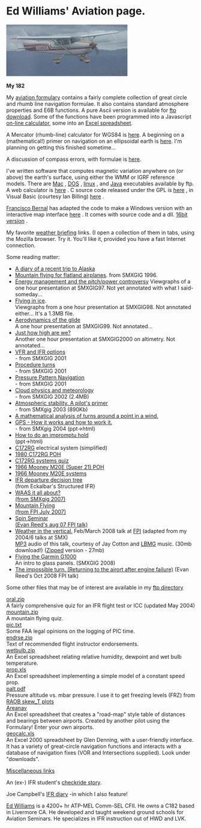 # Ed Williams' Aviation page.
![My 182](n9006m_s.jpg)

**My 182**

My [aviation formulary](avform.md) contains a fairly complete collection of great circle and rhumb line navigation formulae. It also contains standard atmosphere properties and E6B functions. A pure Ascii version is available for [ftp download](http://edwilliams.org/avform.txt). Some of the functions have been programmed into a Javascript [on-line calculator](http://edwilliams.org/gccalc.htm), some into an [Excel spreadsheet](http://edwilliams.org/ftp/avsig/avform.xls).

A Mercator (rhumb-line) calculator for WGS84 is [here](http://edwilliams.org/msail_mod.html). A beginning on a (mathematical!) primer on navigation on an ellipsoidal earth is [here](http://edwilliams.org/ellipsoid/ellipsoid.html). I'm planning on getting this finished sometime...

A discussion of compass errors, with formulae is [here](http://edwilliams.org/compass/compass.html).

I've written software that computes magnetic variation anywhere on (or above) the earth's surface, using either the WMM or IGRF reference models. There are [Mac](http://edwilliams.org/ftp/avsig/magmac.sit) , [DOS](http://edwilliams.org/ftp/avsig/magdos.zip) , [linux](http://edwilliams.org/ftp/avsig/magvarlinux) , and [Java](http://edwilliams.org/ftp/avsig/magfield.jav) executables available by ftp. A web calculator is [here](http://edwilliams.org/magvar.html) . C source code released under the GPL is [here](http://edwilliams.org/ftp/avsig/magfieldsrc.tar.gz) , in Visual Basic (courtesy Ian Billing) [here](http://edwilliams.org/ftp/avsig/MAGVARVB.ZIP) .

[Francisco Bernal](http://www.easynav.com/) has adapted the code to make a Windows version with an interactive map interface [here](http://edwilliams.org/ftp/avsig/magvarw3.zip) . It comes with source code and a dll. [16bit version](http://edwilliams.org/ftp/avsig/magvarw.zip) .

My favorite [weather briefing](http://edwilliams.org/weather/weather.html) links. (I open a collection of them in tabs, using the Mozilla browser. Try it. You'll like it, provided you have a fast Internet connection.

Some reading matter:

- [A diary of a recent trip to Alaska](http://edwilliams.org/alaska.html)
- [Mountain flying for flatland airplanes](http://edwilliams.org/smxgigpdf/mountfall.pdf). from SMXGIG 1996.
- [Energy management and the pitch/power controversy](http://edwilliams.org/smxgigpdf/smxgig97.html) Viewgraphs of a one hour presentation at SMXGIG97. Not yet annotated with what I said- someday...
- [Flying in ice](http://edwilliams.org/smxgigpdf/smxgig98.html).  
Viewgraphs from a one hour presentation at SMXGIG98. Not annotated either... It's a 1.3MB file.
- [Aerodynamics of the glide](http://edwilliams.org/smxgigpdf/smxgig99.html)  
A one hour presentation at SMXGIG99. Not annotated...
- [Just how high are we?](http://edwilliams.org/smxgigpdf/smxgig2000.html)  
Another one hour presentation at SMXGIG2000 on altimetry. Not annotated...
- [VFR and IFR options](http://edwilliams.org/smxgigpdf/smx2001a.pdf)  
\- from SMXGIG 2001
- [Procedure turns](http://edwilliams.org/smxgigpdf/smx2001b.pdf)  
\- from SMXGIG 2001
- [Pressure Pattern Navigation](http://edwilliams.org/smxgigpdf/smx2001c.pdf)  
\- from SMXGIG 2001
- [Cloud physics and meteorology](http://edwilliams.org/smxgigpdf/smxgig2002.pdf)  
\- from SMXGIG 2002 (2.4MB)
- [Atmospheric stability. A pilot's primer](http://edwilliams.org/smxgigpdf/smx2003.pdf)  
\- from SMXgig 2003 (890Kb)
- [A mathematical analysis of turns around a point in a wind.](http://edwilliams.org/turnsaroundapoint.pdf)
- [GPS - How it works and how to work it.](http://edwilliams.org/smxgigpdf/smx2004/index.htm)  
\- from SMXgig 2004 (ppt->html)
- [How to do an impromptu hold](http://edwilliams.org/holding/index.htm)  
(ppt->html)
- [C172RG](http://edwilliams.org/172RG_POH/electrical_172RG.pdf) electrical system (simplified)
- [1980 C172RG POH](http://edwilliams.org/172RG_POH/cover.html)
- [C172RG systems quiz](http://edwilliams.org/172RG_POH/c172rgquiz.txt)
- [1966 Mooney M20E (Super 21) POH](http://edwilliams.org/m20e/m20epoh.pdf)
- [1966 Mooney M20E systems](http://edwilliams.org/m20e/mooneysys.pdf)
- [IFR departure decision tree](http://edwilliams.org/ifrdeptree.pdf)  
(from Eckalbar's Structured IFR}
- [WAAS it all about?](http://edwilliams.org/waas.pdf)  
[(from SMXgig 2007)](http://edwilliams.org/waas.pdf)
- [Mountain Flying](http://edwilliams.org/smxgigpdf/mfly2.pdf)  
[(from FPI July 2007)](http://edwilliams.org/smxgigpdf/mfly2.pdf)
- [Spin Seminar](http://edwilliams.org/spin_seminar.pdf)  
[(Evan Reed's aug 07 FPI talk)](http://edwilliams.org/spin_seminar.pdf)
- [Weather in the vertical.](http://edwilliams.org/fpi/Atmospheric_StabilityFPI.pdf) Feb/March 2008 talk at [FPI](http://www.flyingparticles.org/) (adapted from my 2004/6 talks at SMX)  
[MP3](http://edwilliams.org/fpi/Skewt.mp3) audio of this talk, courtesy of Jay Cotton and [LBMG](http://lbmgmusic.us/) music. (30mb download!) ([Zipped](http://edwilliams.org/fpi/skew-t.zip) version - 27mb)
- [Flying the Garmin G1000](http://edwilliams.org/smxgigpdf/smx_g1000.pdf)  
An intro to glass panels. (SMXGIG 2008)
- [The impossible turn. (Returning to the airort after engine failure)](http://edwilliams.org/turnback_seminar_Oct_2008.pdf) (Evan Reed's Oct 2008 FPI talk)

Some other files that may be of interest are available in my [ftp directory](http://edwilliams.org/ftp/avsig/)

[oral.zip](http://edwilliams.org/ftp/avsig/oral.zip)  
A fairly comprehensive quiz for an IFR flight test or ICC (updated May 2004)  
[mountain.zip](http://edwilliams.org/ftp/avsig/mountain.zip)  
A mountain flying quiz.  
[pic.txt](http://edwilliams.org/ftp/avsig/pic.txt)  
Some FAA legal opinions on the logging of PIC time.  
[endrse.zip](http://edwilliams.org/ftp/avsig/endrse.zip)  
Text of recommended flight instructor endorsements.  
[wetbulb.zip](http://edwilliams.org/ftp/avsig/wetblb.zip)  
An Excel spreadsheet relating relative humidity, dewpoint and wet bulb temperature.  
[prop.xls](http://edwilliams.org/ftp/avsig/prop.xls)  
An Excel spreadsheet implementing a simple model of a constant speed prop.  
[palt.pdf](http://edwilliams.org/palt.pdf)  
Pressure altitude vs. mbar pressure. I use it to get freezing levels (FRZ) from [RAOB skew_T plots](http://weather.unisys.com/upper_air/skew/)  
[Areanav](http://edwilliams.org/ftp/avsig/areanav1.xls)  
An Excel spreadsheet that creates a "road-map" style table of distances and bearings between airports. Created by another pilot using the Formulary! Enter your own airports.  
[geocalc.xls](http://home.gci.net/~glen/index.html)  
An Excel 2000 spreadsheet by Glen Denning, with a user-friendly interface. It has a variety of great-circle navigation functions and interacts with a database of navigation fixes (VOR and Intersections supplied). Look under "downloads".

[Miscellaneous links](http://edwilliams.org/links.html)

An (ex-) IFR student's [checkride story](http://www.crl.com/~olewis/IFR.html).

Joe Campbell's [IFR diary](http://www.campbells.org/Airplanes/Diary/toc.html) -in which I also feature!

[Ed Williams](http://edwilliams.org/contact.html) is a 4200+ hr ATP-MEL Comm-SEL CFII. He owns a C182 based in Livermore CA. He developed and taught weekend ground schools for Aviation Seminars. He specializes in IFR instruction out of HWD and LVK.